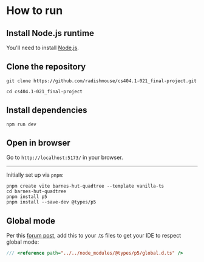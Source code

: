 
# How to run

## Install Node.js runtime

You'll need to install [Node.js](https://nodejs.org).


## Clone the repository

```shell
git clone https://github.com/radishmouse/cs404.1-021_final-project.git

cd cs404.1-021_final-project
```

## Install dependencies

```shell
npm run dev
```

## Open in browser

Go to `http://localhost:5173/` in your browser.

---

Initially set up via `pnpm`:

```shell
pnpm create vite barnes-hut-quadtree --template vanilla-ts
cd barnes-hut-quadtree
pnpm install p5
pnpm install --save-dev @types/p5
```

## Global mode

Per this [forum post](https://discourse.processing.org/t/cant-access-p5-vector-methods-in-typescript-like-random2d-and-sub/38315/2), add this to your .ts files to get your IDE to respect global mode:
```ts
/// <reference path="../../node_modules/@types/p5/global.d.ts" />
```
